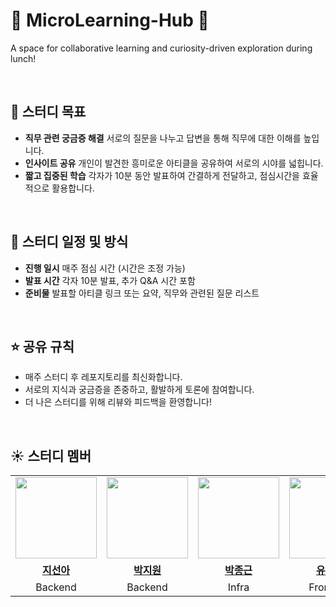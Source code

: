 # 🌟 MicroLearning-Hub 🌟
A space for collaborative learning and curiosity-driven exploration during lunch!

<br>

## 📌 **스터디 목표**
- **직무 관련 궁금증 해결** 서로의 질문을 나누고 답변을 통해 직무에 대한 이해를 높입니다.
- **인사이트 공유** 개인이 발견한 흥미로운 아티클을 공유하여 서로의 시야를 넓힙니다.
- **짧고 집중된 학습** 각자가 10분 동안 발표하여 간결하게 전달하고, 점심시간을 효율적으로 활용합니다.


<br>

## 📅 스터디 일정 및 방식
- **진행 일시** 매주 점심 시간 (시간은 조정 가능)
- **발표 시간** 각자 10분 발표, 추가 Q&A 시간 포함
- **준비물** 발표할 아티클 링크 또는 요약, 직무와 관련된 질문 리스트

<br>

## ⭐️ 공유 규칙
- 매주 스터디 후 레포지토리를 최신화합니다.
- 서로의 지식과 궁금증을 존중하고, 활발하게 토론에 참여합니다.
- 더 나은 스터디를 위해 리뷰와 피드백을 환영합니다!

<br>

## ☀️ 스터디 멤버
<table>
 <tr>
    <td align="center"><a href="https://github.com/suna-ji"><img src="https://avatars.githubusercontent.com/suna-ji" width="130px;" alt=""></a></td>
    <td align="center"><a href="https://github.com/since1909"><img src="https://avatars.githubusercontent.com/since1909" width="130px;" alt=""></a></td>
    <td align="center"><a href="https://github.com/jokbalkiller"><img src="https://avatars.githubusercontent.com/jokbalkiller" width="130px;" alt=""></a></td>
    <td align="center"><a href="https://github.com/yuiseo"><img src="https://avatars.githubusercontent.com/yuiseo" width="130px;" alt=""></a></td>
  </tr>
  <tr>
    <td align="center"><a href="https://github.com/suna-ji"><b>지선아</b></a></td>
    <td align="center"><a href="https://github.com/since1909"><b>박지원</b></a></td>
    <td align="center"><a href="https://github.com/jokbalkiller"><b>박종근</b></a></td>
    <td align="center"><a href="https://github.com/yuiseo"><b>유이서</b></a></td>
  </tr>
    <tr>
    <td align="center">Backend</td>
    <td align="center">Backend</td>
    <td align="center">Infra</td>
    <td align="center">Frontend</td>
  </tr>
</table>

<br>
